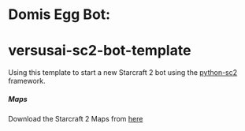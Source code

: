 # Domis Egg Bot:

# versusai-sc2-bot-template

Using this template to start a new Starcraft 2 bot using the [python-sc2](https://github.com/BurnySc2/python-sc2) framework.  

##### Maps

Download the Starcraft 2 Maps from [here](https://github.com/Blizzard/s2client-proto#map-packs)
